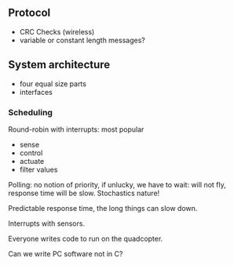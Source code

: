 ## Protocol

- CRC Checks (wireless)
- variable or constant length messages?

## System architecture

- four equal size parts
- interfaces

### Scheduling

Round-robin with interrupts: most popular

- sense
- control
- actuate
- filter values

Polling: no notion of priority, if unlucky, we have to wait: will not fly,
response time will be slow. Stochastics nature!

Predictable response time, the long things can slow down.

Interrupts with sensors.


Everyone writes code to run on the quadcopter.

Can we write PC software not in C?
